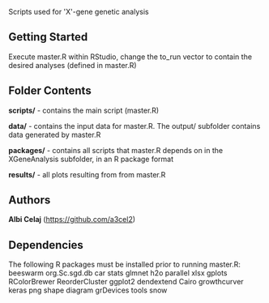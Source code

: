 
Scripts used for 'X'-gene genetic analysis

## Getting Started
Execute master.R within RStudio, change the to_run vector to contain the desired analyses (defined in master.R)

## Folder Contents
**scripts/** - contains the main script (master.R)

**data/** - contains the input data for master.R.  The output/ subfolder contains data generated by master.R


**packages/** - contains all scripts that master.R depends on in the XGeneAnalysis subfolder, in an R package format

**results/** - all plots resulting from from master.R


## Authors

**Albi Celaj** (https://github.com/a3cel2)  

## Dependencies
The following R packages must be installed prior to running master.R:
	beeswarm
    org.Sc.sgd.db
    car
    stats
    glmnet
    h2o
    parallel
    xlsx
    gplots
    RColorBrewer
    ReorderCluster
    ggplot2
    dendextend
    Cairo
    growthcurver
    keras
    png
    shape
    diagram
    grDevices
    tools
    snow
